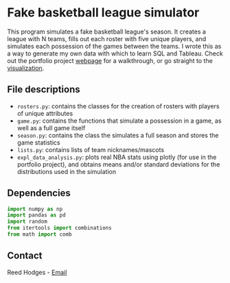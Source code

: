 # Fake basketball league simulator

This program simulates a fake basketball league's season.  It creates a league with N teams, fills out each roster with five unique players, and simulates each possession of the games between the teams.  I wrote this as a way to generate my own data with which to learn SQL and Tableau.  Check out the portfolio project <a href="https://reedhodges.github.io/sql-project/">webpage</a> for a walkthrough, or go straight to the <a href="https://reedhodges.github.io/html_files/bball_league_story.html">visualization</a>.

## File descriptions

- `rosters.py`: contains the classes for the creation of rosters with players of unique attributes
- `game.py`: contains the functions that simulate a possession in a game, as well as a full game itself
- `season.py`: contains the class the simulates a full season and stores the game statistics
- `lists.py`: contains lists of team nicknames/mascots
- `expl_data_analysis.py`: plots real NBA stats using plotly (for use in the portfolio project), and obtains means and/or standard deviations for the distributions used in the simulation

## Dependencies
```python
import numpy as np
import pandas as pd
import random
from itertools import combinations
from math import comb
```

## Contact
Reed Hodges - [Email](mailto:reed.hodges@duke.edu)